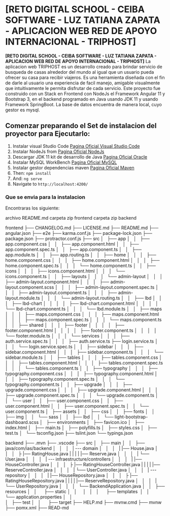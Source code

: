 # [RETO DIGITAL SCHOOL - CEIBA SOFTWARE - LUZ TATIANA ZAPATA - APLICACION WEB RED DE APOYO INTERNACIONAL - TRIPHOST]




**[RETO DIGITAL SCHOOL - CEIBA SOFTWARE - LUZ TATIANA ZAPATA - APLICACION WEB RED DE APOYO INTERNACIONAL - TRIPHOST]** La aplicacion web TRIPHOST es un desarrollo creado para brindar servicio de busqueda de casas alrededor del mundo al igual que un usuario pueda ofrecer su casa para recibir viajeros. Es una herramienta diseñada con el fin de darle al usuario una experiencia de facil manejo, amigable visualmente que intuitivamente le permita disfrutar de cada servicio. Este proyecto fue construido con un Stack en Frontend con NodeJs  el Framework Angular 11 y  Bootstrap 3, en el backend programado en Java usando JDK 11 y usando Framework SpringBoot. La base de datos  encuentra de manera local, cuyo gestor es mysql.



## Comenzar preparando el Set de instalacion del proyector para Ejecutarlo:

1. Instalar visual Studio Code [Pagina Oficial Visual Studio Code](https://code.visualstudio.com/)
2. Instalar NodeJs from [Pagina Oficial NodeJs](https://nodejs.org/en)
3. Descargar JDK 11 kit de desarrollo de Java [Pagina Oficial Oracle](https://www.oracle.com/co/java/technologies/javase-downloads.html)
4. Instalar MySQL WorkBench [Pagina Oficial MySQL](https://www.mysql.com/products/workbench/)
5. Instalar gestor dependencias maven  [Pagina Oficial Maven](https://maven.apache.org/)
6. Then: ```npm install```
7. And: ```ng serve```
8. Navigate to `http://localhost:4200/`

### Que se envia para la instalacion

Encontraras los siguiente:

archivo README.md
carpeta zip frontend
carpeta zip backend

frontend
├── CHANGELOG.md
├── LICENSE.md
├── README.md
├── angular.json
├── e2e
├── karma.conf.js
├── package-lock.json
├── package.json
├── protractor.conf.js
├── src
│   ├── app
│   │   ├── app.component.css
│   │   ├── app.component.html
│   │   ├── app.component.spec.ts
│   │   ├── app.component.ts
│   │   ├── app.module.ts
│   │   ├── app.routing.ts
│   │   ├── home
│   │   │   ├── home.component.css
│   │   │   ├── home.component.html
│   │   │   ├── home.component.spec.ts
│   │   │   └── home.component.ts
│   │   ├── icons
│   │   │   ├── icons.component.html
│   │   │   └── icons.component.ts
│   │   ├── layouts
│   │   │   └── admin-layout
│   │   │       ├── admin-layout.component.html
│   │   │       ├── admin-layout.component.scss
│   │   │       ├── admin-layout.component.spec.ts
│   │   │       ├── admin-layout.component.ts
│   │   │       ├── admin-layout.module.ts
│   │   │       └── admin-layout.routing.ts
│   │   ├── lbd
│   │   │   ├── lbd-chart
│   │   │   │   ├── lbd-chart.component.html
│   │   │   │   └── lbd-chart.component.ts
│   │   │   └── lbd.module.ts
│   │   ├── maps
│   │   │   ├── maps.component.css
│   │   │   ├── maps.component.html
│   │   │   ├── maps.component.spec.ts
│   │   │   └── maps.component.ts
│   │   ├── shared
│   │   │   ├── footer
│   │   │   │   ├── footer.component.html
│   │   │   │   ├── footer.component.ts
│   │   │   │   └── footer.module.ts
│   │   │   └── services
│   │   │       ├── auth.service.spec.ts
│   │   │       ├── auth.service.ts
                ├── login.service.ts
│   │   │       └── login.service.spec.ts
│   │   ├── sidebar
│   │   │   ├── sidebar.component.html
│   │   │   ├── sidebar.component.ts
│   │   │   └── sidebar.module.ts
│   │   ├── tables
│   │   │   ├── tables.component.css
│   │   │   ├── tables.component.html
│   │   │   ├── tables.component.spec.ts
│   │   │   └── tables.component.ts
│   │   ├── typography
│   │   │   ├── typography.component.css
│   │   │   ├── typography.component.html
│   │   │   ├── typography.component.spec.ts
│   │   │   └── typography.component.ts
│   │   ├── upgrade
│   │   │   ├── upgrade.component.css
│   │   │   ├── upgrade.component.html
│   │   │   ├── upgrade.component.spec.ts
│   │   │   └── upgrade.component.ts
│   │   └── user
│   │       ├── user.component.css
│   │       ├── user.component.html
│   │       ├── user.component.spec.ts
│   │       └── user.component.ts
│   ├── assets
│   │   ├── css
│   │   ├── fonts
│   │   ├── img
│   │   └── sass
│   │       ├── lbd
│   │       └── light-bootstrap-dashboard.scss
│   ├── environments
│   ├── favicon.ico
│   ├── index.html
│   ├── main.ts
│   ├── polyfills.ts
│   ├── styles.css
│   ├── test.ts
│   └── tsconfig.json
├── tslint.json
└── typings.json

backend
├── .mvn
├── .vscode
├── src
│   ├── main
│   │   ├── java/com/ias/backend
│   │   │   | --- domain
│   │   │   |       |── House.java
│   │   │   ├       |── RatingHouse.java
|   |   |   |       |── Reserve.java
│   │   │   |       └── User.java
│   │   │   | --- infraestructure/controllers
│   │   │   |       |── HouseController.java
│   │   │   ├       |── RatingHouseController.java
|   |   |   |       |── ReserveController.java
│   │   │   |       └── UserController.java
│   │   │   | --- repository
│   │   │   |       |── HouseRepository.java
│   │   │   ├       |── RatingHouseRepository.java
|   |   |   |       |── ReserveRepository.java
│   │   │   |       └── UserRepository.java
│   │   │   └── BackendApplication.java
│   │   ├── resources
│   │           ├── static
│   │           │   
│   │           ├── templates 
│   │           └── application.properties
│   │       
│   ├── test
│   │      
├── target
├── HELP.md
├── mvnw.cmd
├── mvnw
├── pomx.xml
├── READ-md

